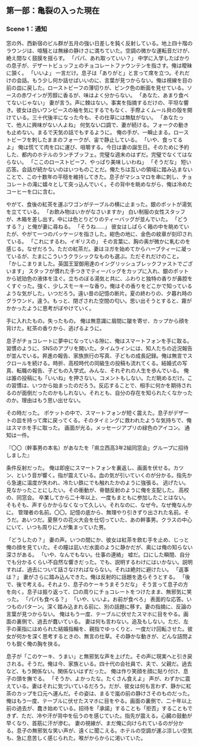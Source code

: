 ## 第一部：亀裂の入った現在
### Scene 1：通知

窓の外、西新宿のビル群が五月の強い日差しを鈍く反射している。地上四十階のラウンジは、喧騒とは無縁の静けさに満ちていた。空調の微かな運転音だけが、絶え間なく鼓膜を揺らす。
「パパ、あれ取っていい？」
中学に入学したばかりの息子が、デザートビュッフェのチョコレートファウンテンを指さす。俺は曖昧に頷く。
「いいよ」
一言だけ。息子は「ありがと」と言って席を立つ。それだけの会話。もう少し何か話せばいいのに、言葉が見つからない。俺は視線を目の前の皿に戻した。ローストビーフの薄切りが、ピンク色の断面を見せている。ソースの赤ワインが芳醇に香るが、味はよく分からない。
「あなた、あまり食べてないじゃない」
妻が言う。声に棘はない。事実を指摘するだけの、平坦な響き。彼女は白いワンピースの袖を気にするでもなく、手際よくムール貝の殻を開けている。三十代後半になった今も、その仕草には無駄がない。
「あなたって、他人に興味がない人よね」
何気ない口調で、妻が続ける。フォークの動きも止めない。まるで天気の話でもするように。
俺の手が、一瞬止まる。ローストビーフを刺したままのフォークが、宙で静止している。
「いや、食ってるよ」
俺は慌てて肉を口に運び、咀嚼する。今日は妻の誕生日。そのために予約した、都内のホテルのランチブッフェ。完璧な週末のはずだ。完璧でなくてはならない。
「ここのローストビーフ、やっぱり美味しいわね」
「そうだな」
短い応答。会話が続かないのはいつものことだ。俺たちは互いの領域に踏み込まないことで、この十数年の平穏を維持してきた。息子がマシュマロを串に刺し、チョコレートの滝に嬉々として突っ込んでいく。その背中を眺めながら、俺は冷めたコーヒーを口に含む。

やがて、食後の紅茶を運ぶワゴンがテーブルの横に止まった。銀のポットが湯気を立てている。
「お飲み物はいかがなさいますか」
白い制服の女性スタッフが、木箱を差し出す。中には色とりどりのティーバッグが並んでいた。
「どうする？」と俺が妻に尋ねる。
「そうね……」
彼女はしばらく箱の中を眺めていたが、やがて一つのパッケージを指さした。紺色の地に、金色の紋章が刻印されている。
「これにするわ。イギリスの」
その言葉に、胸の奥が微かに軋むのを感じる。なぜだろう。ただの紅茶だ。妻はヨガを始めてからハーブティーに凝っているが、たまにこういうクラシックなものも選ぶ。ただそれだけのこと。
「かしこまりました。英国王室御用達のイングリッシュブレックファストでございます」
スタッフが慣れた手つきでティーバッグをカップに入れ、銀のポットから琥珀色の液体を注ぐ。立ちのぼる湯気と共に、ふわりと独特の香りが鼻腔をくすぐった。強く、少しスモーキーな香り。俺はその香りをどこかで知っているような気がした。いつだろう。遠い昔の記憶の断片。夏の終わりの、夕暮れ時のグラウンド。違う。もっと、閉ざされた空間の匂い。思い出そうとすると、霧がかかったように思考がぼやけていく。

手に入れたもの。失ったもの。
俺は無意識に眉間に皺を寄せ、カップから顔を背けた。紅茶の香りから、逃げるように。

息子がチョコレートに夢中になっている隙に、俺はスマートフォンを手に取る。習慣のように、SNSのアプリを開いた。タイムラインには、知人たちの近況報告が並んでいる。昇進の報告、家族旅行の写真、子どもの成長記録。俺は無言でスクロールを続ける。時折、高校時代の同級生の投稿も流れてくる。結婚式の写真、転職の報告、子どもの入学式。みんな、それぞれの人生を歩んでいる。
俺は誰の投稿にも「いいね」を押さない。コメントもしない。ただ眺めるだけ。この習慣は、いつから始まったのだろう。反応することで、相手に何かを期待されるのが面倒だったのかもしれない。それとも、自分の存在を知られたくなかったのか。理由はもう思い出せない。

その時だった。
ポケットの中で、スマートフォンが短く震えた。息子がデザートの皿を持って席に戻ってくる。そのタイミングに救われたような気持ちで、俺はスマホを手に取った。
画面が光る。メッセージアプリの緑色のアイコン。
通知は一件。

『〇〇（幹事男の本名）があなたを「県立西高3年2組同窓会」グループに招待しました』

条件反射だった。
俺は即座にスマートフォンを裏返し、画面を伏せる。カツン、という音が響く。指が震えている。血の気が引いていくのが分かる。指先から急速に温度が失われ、冷たい鉄にでも触れたかのように強張る。
逃げたい。見なかったことにしたい。その衝動が、脊髄反射のように俺を支配した。
高校の、同窓会。
卒業してから二十年以上、一度もまともに参加したことはない。そもそも、声すらかからなくなって久しい。それなのに、なぜ今。なぜ俺なんかに。
管理者の名前。〇〇。記憶の底から、無理やり引きずり出された名前。そうだ。あいつだ。夏祭りの花火大会を仕切っていた、あの幹事男。クラスの中心にいて、いつも周りに人が集まっていた男。

「どうしたの？」
妻の声。いつの間にか、彼女は紅茶を飲む手を止め、じっと俺の顔を見ていた。その瞳は凪いだ水面のように静かだが、奥には俺の知らない深さがある。
「いや、なんでもない。仕事の連絡」
嘘だ。口にした瞬間、自分でも分かるくらい不自然な響きだった。でも、説明するわけにはいかない。説明すれば、過去について話さなければならない。それは絶対に避けたい。
「返事は？」
妻がさらに踏み込んできた。俺は反射的に話題を逸らそうとする。
「後で、後で考える。それより、息子のケーキうまそうだな」
そう言って息子の方を向く。息子は振り返って、口の周りにチョコレートをつけたまま、無邪気に笑った。
「パパも食べる？」
「いや、いいよ。お前が食べろ」
表面的な応答。いつものパターン。深く踏み込まれる前に、別の話題に移す。妻の指摘に、反論の言葉が見つからない。
俺はもう一度、テーブルに伏せたスマホに目をやる。画面の裏側で、過去が蠢いている。
妻は何も言わない。追及もしない。ただ、左手の薬指にはめられた結婚指輪を、親指でゆっくりと、一度だけ回転させた。彼女が何かを深く思考するときの、無言の仕草。その静かな動きが、どんな詰問よりも鋭く俺の胸を抉る。

息子が「このケーキ、うまい」と無邪気な声を上げた。その声に現実へと引き戻される。そうだ。俺は今、家族といる。四十代の会社員で、夫で、父親だ。過去など、もう関係ない。関係ないはずだった。
俺は作り笑顔を顔に貼り付け、息子の頭を撫でる。
「そうか、よかったな。たくさん食えよ」
声が、わずかに震えている。妻はそれに気づいているだろう。だが、彼女は何も言わず、静かに紅茶のカップを口元へ運んだ。その姿は、まるで嵐の前の静けさそのものだった。
俺はもう一度、テーブルに伏せたスマホに目をやる。画面の裏側で、二十年以上前の過去が、蠢き始めている。招待を「承諾」することも「拒否」することもできず、ただ、冷や汗が背中を伝うのを感じていた。指先が震える。心臓の鼓動が早くなり、首筋に汗が滲む。
妻の視線が、まだ俺に向けられているのが分かる。息子の無邪気な笑い声が、遠くに聞こえる。ホテルの空調が運ぶ涼しい空気も、急に息苦しく感じられた。喉がからからに渇いていた。